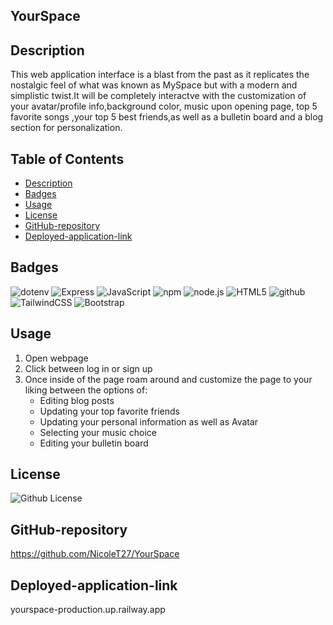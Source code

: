 ## YourSpace


## Description
This web application interface is a blast from the past as it replicates the nostalgic feel of what was known as MySpace but with a modern and simplistic twist.It will be completely interactve with the customization of your avatar/profile info,background color, music upon opening page, top 5 favorite songs ,your top 5 best friends,as well as a bulletin board and a blog section for personalization. 

## Table of Contents
- [Description](#description)
- [Badges](#badges)
- [Usage](#usage)
- [License](#license)
- [GitHub-repository](#github-repository)
- [Deployed-application-link](#deployed-application-link)

## Badges
![dotenv](https://img.shields.io/badge/dotenv-blue.svg)
![Express](https://img.shields.io/badge/Express-red.svg)
![JavaScript](https://img.shields.io/badge/JavaScript-yellow.svg)
![npm](https://img.shields.io/badge/npm-6.14.4-blue.svg)
![node.js](https://img.shields.io/badge/node.js-12.0-green.svg)
![HTML5](https://img.shields.io/badge/html5-%23E34F26.svg?style=for-the-badge&logo=html5&logoColor=white)
![github](https://img.shields.io/badge/github-Profile-lightgrey.svg)
![TailwindCSS](https://img.shields.io/badge/tailwindcss-%2338B2AC.svg?style=for-the-badge&logo=tailwind-css&logoColor=white)
![Bootstrap](https://img.shields.io/badge/bootstrap-%238511FA.svg?style=for-the-badge&logo=bootstrap&logoColor=white)



## Usage
1. Open webpage
2. Click between log in or sign up 
3. Once inside of the page roam around and customize the page to your liking between the options of:
   - Editing blog posts
   - Updating your top favorite friends
   - Updating your personal information as well as Avatar
   - Selecting your music choice 
   - Editing your bulletin board  


## License
![Github License](https://img.shields.io/badge/License-MIT-blue.svg)

## GitHub-repository
https://github.com/NicoleT27/YourSpace

## Deployed-application-link
yourspace-production.up.railway.app









  















